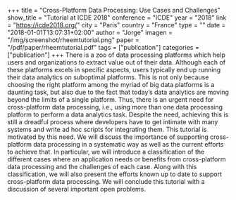 +++
title = "Cross-Platform Data Processing: Use Cases and Challenges"
show_title = "Tutorial at ICDE 2018"
conference = "ICDE"
year = "2018"
link = "https://icde2018.org/"
city = "Paris"
country =  "France"
type = ""
date = "2018-01-01T13:07:31+02:00"
author = "Jorge"
imagen = "/img/screenshot/rheemtutorial.png"
paper = "/pdf/paper/rheemtutorial.pdf"
tags = ["publication"]
categories = ["publication"]
+++
There is a zoo of data processing platforms which help users and organizations to extract value out of their data. Although each of these platforms excels in specific aspects, users typically end up running their data analytics on suboptimal platforms. This is not only because choosing the right platform among the myriad of big data platforms is a daunting task, but also due to the fact that today’s data analytics are moving beyond the limits of a single platform. Thus, there is an urgent need for cross-platform data processing, i.e., using more than one data processing platform to perform a data analytics task. Despite the need, achieving this is still a dreadful process where developers have to get intimate with many systems and write ad hoc scripts for integrating them. This tutorial is motivated by this need. We will discuss the importance of supporting cross-platform data processing in a systematic way as well as the current efforts to achieve that. In particular, we will introduce a classification of the different cases where an application needs or benefits from cross-platform data processing and the challenges of each case. Along with this classification, we will also present the efforts known up to date to support cross-platform data processing. We will conclude this tutorial with a discussion of several important open problems.
